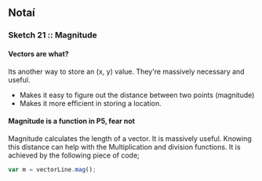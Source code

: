 ## Notaí

### Sketch 21 :: Magnitude
#### Vectors are what?
Its another way to store an (x, y) value. They're massively necessary and useful.
- Makes it easy to figure out the distance between two points (magnitude)
- Makes it more efficient in storing a location.


#### Magnitude is a function in P5, fear not

Magnitude calculates the length of a vector. It is massively useful. Knowing this distance can help with the Multiplication and division functions.
It is achieved by the following piece of code;
 ```js 
var m = vectorLine.mag();

```
